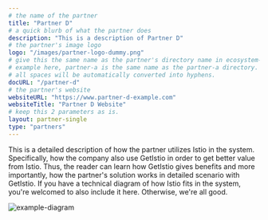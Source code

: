 ```yaml
---
# the name of the partner
title: "Partner D"
# a quick blurb of what the partner does
description: "This is a description of Partner D"
# the partner's image logo
logo: "/images/partner-logo-dummy.png"
# give this the same name as the partner's directory name in ecosystem-partners.
# example here, partner-a is the same name as the partner-a directory.
# all spaces will be automatically converted into hyphens.
docURL: "/partner-d"
# the partner's website
websiteURL: "https://www.partner-d-example.com"
websiteTitle: "Partner D Website"
# keep this 2 parameters as is.
layout: partner-single
type: "partners"
---
```


This is a detailed description of how the partner utilizes Istio in the system. Specifically, how the company also use GetIstio in order to get better value from Istio. Thus, the reader can learn how GetIstio gives benefits and more importantly, how the partner's solution works in detailed scenario with GetIstio. If you have a technical diagram of how Istio fits in the system, you're welcomed to also include it here. Otherwise, we're all good.

![example-diagram](/images/partner-dummy-diagram.png)